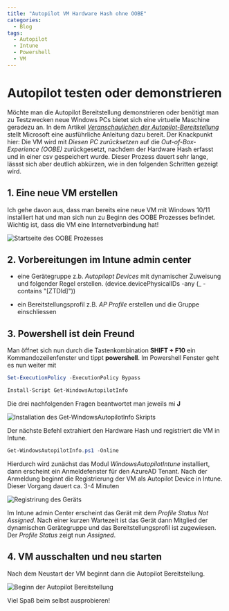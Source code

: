 ```yaml
---
title: "Autopilot VM Hardware Hash ohne OOBE"
categories:
  - Blog
tags:
  - Autopilot
  - Intune
  - Powershell
  - VM 
---
```


# Autopilot testen oder demonstrieren

Möchte man die Autopilot Bereitstellung demonstrieren oder benötigt man zu Testzwecken neue Windows PCs bietet sich eine virtuelle Maschine geradezu an. In dem Artikel [*Veranschaulichen der Autopilot-Bereitstellung*](https://learn.microsoft.com/de-de/windows/deployment/windows-autopilot/demonstrate-deployment-on-vm) stellt Microsoft eine ausführliche Anleitung dazu bereit. Der Knackpunkt hier: Die VM wird mit *Diesen PC zurücksetzen* auf die *Out-of-Box-Experience (OOBE)* zurückgesetzt, nachdem der Hardware Hash erfasst und in einer csv gespeichert wurde. Dieser Prozess dauert sehr lange, lässst sich aber deutlich abkürzen, wie in den folgenden Schritten gezeigt wird.

## 1. Eine neue VM erstellen

Ich gehe davon aus, dass man bereits eine neue VM mit Windows 10/11 installiert hat und man sich nun zu Beginn des OOBE Prozesses befindet. Wichtig ist, dass die VM eine Internetverbindung hat!

![Startseite des OOBE Prozesses]({{site.url}}{{site.baseurl}}/assets/images/Autopilot/Bild1.png)

## 2. Vorbereitungen im Intune admin center

- eine Gerätegruppe z.b. *Autopilopt Devices* mit dynamischer Zuweisung und folgender Regel erstellen. (device.devicePhysicalIDs -any (_ -contains "[ZTDId]"))

- ein Bereitstellungsprofil z.B. *AP Profile* erstellen und die Gruppe einschliessen

## 3. Powershell ist dein Freund

Man öffnet sich nun durch die Tastenkombination **SHIFT + F10** ein Kommandozeilenfenster und tippt **powershell**. Im Powershell Fenster geht es nun weiter mit

```powershell
Set-ExecutionPolicy -ExecutionPolicy Bypass

Install-Script Get-WindowsAutopilotInfo
```

Die drei nachfolgenden Fragen beantwortet man jeweils mi **J**

![Installation des Get-WindowsAutopilotInfo Skripts]({{site.url}}{{site.baseurl}}/assets/images/Autopilot/Bild2.png)

Der nächste Befehl extrahiert den Hardware Hash und registriert die VM in Intune.

```powershell
Get-WindowsAutopilotInfo.ps1 -Online
```

Hierdurch wird zunächst das Modul *WindowsAutopilotIntune* installiert, dann erscheint ein Anmeldefenster für den AzureAD Tenant. Nach der Anmeldung beginnt die Registrierung der VM als Autopilot Device in Intune. Dieser Vorgang dauert ca. 3-4 Minuten

![Registrirung des Geräts]({{site.url}}{{site.baseurl}}/assets/images/Autopilot/Bild4.png)

Im Intune admin Center erscheint das Gerät mit dem *Profile Status* *Not Assigned*. Nach einer kurzen Wartezeit ist das Gerät dann Mitglied der dynamischen Gerätegruppe und das Bereitstellungsprofil ist zugewiesen.
Der *Profile Status* zeigt nun *Assigned*.

## 4. VM ausschalten und neu starten

Nach dem Neustart der VM beginnt dann die Autopilot Bereitstellung.

![Beginn der Autopilot Bereitstellung]({{site.url}}{{site.baseurl}}/assets/images/Autopilot/Bild5.png)

Viel Spaß beim selbst ausprobieren!
